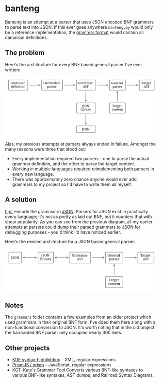 # banteng

Banteng is an attempt at a parser that uses JSON encoded [BNF](https://en.wikipedia.org/wiki/Backus–Naur_form) grammars to parse text into JSON.
If this ever goes anywhere `banteng.py` would only be a reference implementation, the [grammar format](grammar.md) would contain all canonical definitions.

## The problem

Here's the architecture for every BNF based general parser I've ever written:

![Normal general parser](banteng/parser-hardcoded.svg)

Alas, my previous attempts at parsers always ended in failure.
Amongst the many reasons were three that stood out:

- Every implementation required two parsers - one to parse the actual grammar definition, and the other to parse the target content.
- Working in multiple languages required reimplementing both parsers in every new language.
- There was approximately zero chance anyone would ever add grammars to my project so I'd have to write them *all* myself.

## A solution

[tl;dr](https://en.wiktionary.org/wiki/tl;dr) encode the grammar in [JSON](https://www.json.org).
Parsers for JSON exist in practically every language; it's not as pretty as laid out BNF, but it counters that with shear popularity.
As you can see from the previous diagram, all my earlier attempts at parsers could dump their parsed grammars to JSON for debugging purposes - you'd think I'd have noticed earlier.

Here's the revised architecture for a JSON based general parser:

![JSON based general parser](banteng/parser-json.svg)

## Notes

The `grammars` folder contains a few examples from an older project which used grammars in their original BNF form.
I've dded them here along with a non-functional conversion to JSON.
It's worth noting that in the old project the hardcoded BNF parser only occupied nearly 300 lines.

## Other projects

- [KDE syntax-highlighting](https://github.com/KDE/syntax-highlighting/tree/master/data/syntax) - XML, regular expressions
- [PrismJS / prism](https://github.com/PrismJS/prism/tree/master/components) - JavaScript, regular expressions
- [KGT: Kate's Grammar Tool](https://github.com/katef/kgt) Converts various BNF-like syntaxes to various BNF-like syntaxes, AST dumps, and Railroad Syntax Diagrams.
